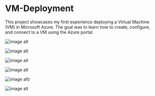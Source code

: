 # VM-Deployment

This project showcases my first experience deploying a Virtual Machine (VM) in Microsoft Azure. The goal was to learn how to create, configure, and connect to a VM using the Azure portal. 

![image alt](https://github.com/Ikedrew/Azure-VM-Deployment/blob/main/Create%20a%20virtual%20machine%20-%20Microsoft%20Azure%20and%2013%20more%20pages%20-%20Personal%20-%20Microsoft%E2%80%8B%20Edge%2007_02_2025%2018_33_29.png?raw=true)

![image alt](https://github.com/Ikedrew/Azure-VM-Deployment/blob/main/Create%20a%20virtual%20machine%20-%20Microsoft%20Azure%20and%2013%20more%20pages%20-%20Personal%20-%20Microsoft%E2%80%8B%20Edge%2007_02_2025%2018_33_47.png?raw=true)

![image alt](https://github.com/Ikedrew/Azure-VM-Deployment/blob/main/Create%20a%20virtual%20machine%20-%20Microsoft%20Azure%20and%2013%20more%20pages%20-%20Personal%20-%20Microsoft%E2%80%8B%20Edge%2007_02_2025%2018_35_11.png?raw=true)

![image alt](https://github.com/Ikedrew/Azure-VM-Deployment/blob/main/Create%20a%20virtual%20machine%20-%20Microsoft%20Azure%20and%2013%20more%20pages%20-%20Personal%20-%20Microsoft%E2%80%8B%20Edge%2007_02_2025%2018_37_07.png?raw=true)

![image alt](https://github.com/Ikedrew/Azure-VM-Deployment/blob/main/Create%20a%20virtual%20machine%20-%20Microsoft%20Azure%20and%2013%20more%20pages%20-%20Personal%20-%20Microsoft%E2%80%8B%20Edge%2007_02_2025%2018_37_28.png?raw=true))

![image alt](https://github.com/Ikedrew/Azure-VM-Deployment/blob/main/Create%20a%20virtual%20machine%20-%20Microsoft%20Azure%20and%2013%20more%20pages%20-%20Personal%20-%20Microsoft%E2%80%8B%20Edge%2007_02_2025%2018_39_15.png?raw=true)
